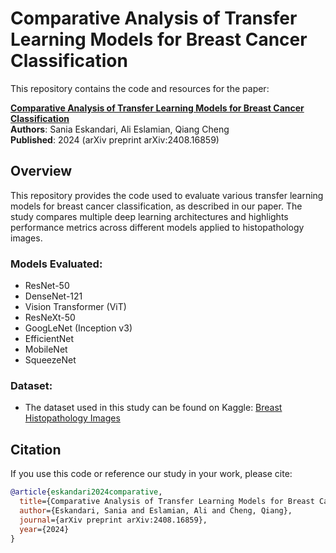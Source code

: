 # Comparative Analysis of Transfer Learning Models for Breast Cancer Classification

This repository contains the code and resources for the paper:

**[Comparative Analysis of Transfer Learning Models for Breast Cancer Classification](https://arxiv.org/abs/2408.16859)**  
**Authors**: Sania Eskandari, Ali Eslamian, Qiang Cheng  
**Published**: 2024 (arXiv preprint arXiv:2408.16859)

## Overview

This repository provides the code used to evaluate various transfer learning models for breast cancer classification, as described in our paper. The study compares multiple deep learning architectures and highlights performance metrics across different models applied to histopathology images.

### Models Evaluated:
- ResNet-50
- DenseNet-121
- Vision Transformer (ViT)
- ResNeXt-50
- GoogLeNet (Inception v3)
- EfficientNet
- MobileNet
- SqueezeNet

### Dataset:
- The dataset used in this study can be found on Kaggle: [Breast Histopathology Images](https://www.kaggle.com/datasets/paultimothymooney/breast-histopathology-images)


## Citation

If you use this code or reference our study in your work, please cite:

```bibtex
@article{eskandari2024comparative,
  title={Comparative Analysis of Transfer Learning Models for Breast Cancer Classification},
  author={Eskandari, Sania and Eslamian, Ali and Cheng, Qiang},
  journal={arXiv preprint arXiv:2408.16859},
  year={2024}
}
